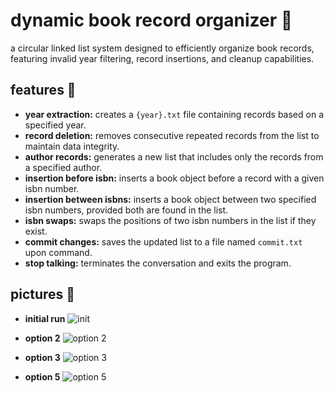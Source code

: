 # dynamic book record organizer 📖
a circular linked list system designed to efficiently organize book records, featuring invalid year filtering, record insertions, and cleanup capabilities.

## features 👾
- **year extraction:** creates a `{year}.txt` file containing records based on a specified year.
- **record deletion:** removes consecutive repeated records from the list to maintain data integrity.
- **author records:** generates a new list that includes only the records from a specified author.
- **insertion before isbn:** inserts a book object before a record with a given isbn number.
- **insertion between isbns:** inserts a book object between two specified isbn numbers, provided both are found in the list.
- **isbn swaps:** swaps the positions of two isbn numbers in the list if they exist.
- **commit changes:** saves the updated list to a file named `commit.txt` upon command.
- **stop talking:** terminates the conversation and exits the program.

## pictures 📸
  - **initial run**
  ![init](https://github.com/user-attachments/assets/d31b574d-8bb5-412b-b640-ec7dd6c0e5c9)

  - **option 2**
  ![option 2](https://github.com/user-attachments/assets/951074f8-4a97-4449-ae8a-ff7e0c9396b4)

  - **option 3**
  ![option 3](https://github.com/user-attachments/assets/bc4da696-b9d7-4d5d-bb3e-ba29998f5ce3)

  - **option 5**
  ![option 5](https://github.com/user-attachments/assets/8ff2f821-db88-4d04-ba82-8a9be9a0a73c)
